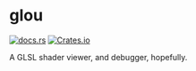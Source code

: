 # glou
[![docs.rs](https://img.shields.io/docsrs/glou)](https://docs.rs/glou) [![Crates.io](https://img.shields.io/crates/l/glou)](https://crates.io/crates/glou)

A GLSL shader viewer, and debugger, hopefully.
